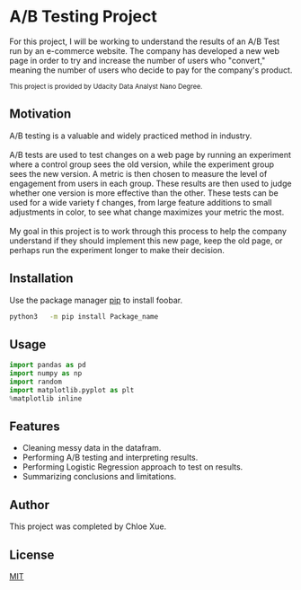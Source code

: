 # A/B Testing Project

For this project, I will be working to understand the results of an A/B Test run by an e-commerce website. The company has developed a new web page in order to try and increase the number of users who "convert," meaning the number of users who decide to pay for the company's product. 

<sub>This project is provided by Udacity Data Analyst Nano Degree.</sub>

## Motivation

A/B testing is a valuable and widely practiced method in industry.
<br><br>
A/B tests are used to test changes on a web page by running an experiment where a control group sees the old version, while the experiment group sees the new version. A metric is then chosen to measure the level of engagement from users in each group. These results are then used to judge whether one version is more effective than the other. These tests can be used for a wide variety f changes, from large feature additions to small adjustments in color, to see what change maximizes your metric the most. 
<br><br>
My goal in this project is to work through this process to help the company understand if they should implement this new page, keep the old page, or perhaps run the experiment longer to make their decision.
## Installation

Use the package manager [pip](https://pip.pypa.io/en/stable/) to install foobar.

```bash
python3   -m pip install Package_name
```

## Usage

```python
import pandas as pd
import numpy as np
import random
import matplotlib.pyplot as plt
%matplotlib inline
```

## Features

- Cleaning messy data in the datafram.
- Performing A/B testing and interpreting results.
- Performing Logistic Regression approach to test on results.
- Summarizing conclusions and limitations.


## Author
This project was completed by Chloe Xue. 

## License
[MIT](https://choosealicense.com/licenses/mit/)